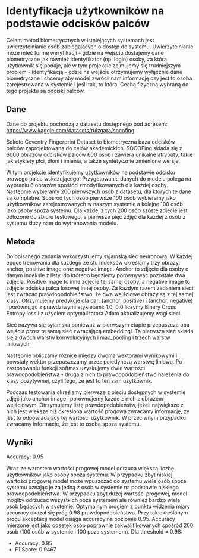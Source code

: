 # Identyfikacja użytkowników na podstawie odcisków palców

Celem metod biometrycznych w istniejących systemach jest uwierzytelnianie
osób zabiegających o dostęp do systemu. Uwierzytelnianie może mieć formę
weryfikacji - gdzie na wejściu dostajemy dane biometryczne jak również identyfikator
(np. login) osoby, za którą użytkownik się podaje, ale w tym projekcie
zajmujemy się trudniejszym problem - identyfikacją - gdzie na wejściu
otrzymujemy wyłącznie dane biometryczne i chcemy aby model zwrócił nam informację
czy jest to osoba zarejestrowana w systemie i jeśli tak, to która. Cechą fizyczną
wybraną do tego projektu są odciski palców.

## Dane
Dane do projektu pochodzą z datasetu dostępnego pod adresem:
https://www.kaggle.com/datasets/ruizgara/socofing

Sokoto Coventry Fingerprint Dataset to biometryczna baza odcisków palców
zaprojektowana do celów akademickich. SOCOFing składa się z 6000
obrazów odcisków palców 600 osób i zawiera unikalne atrybuty, takie jak
etykiety płci, dłoni i imienia, a także syntetycznie zmienione wersje.

W tym projekcie identyfikujemy użytkowników na podstawie odcisku prawego
palca wskazującego. Przygotowanie danych do modelu polega na wybraniu 6
obrazów spośród zmodyfikowanych dla każdej osoby. Następnie wybieramy
200 pierwszych osób z datasetu, dla których te dane są kompletne. Spośród
tych osób pierwsze 100 osób wybieramy jako użytkowników zarejestrowanych
w naszym systemie a kolejne 100 osób jako osoby spoza systemu. Dla każdej
z tych 200 osób szóste zdjęcie jest odłożone do zbioru testowego, a pierwsze
pięć zdjęć dla każdej z osób z systemu służy nam do wytrenowania modelu.

## Metoda
Do opisanego zadania wykorzystujemy syjamską sieć neuronową. W każdej
epoce trenowania dla każdego ze stu indeksów określamy trzy obrazy:
anchor, positive image oraz negative image. Anchor to zdjęcie dla osoby o
danym indeksie z listy, do którego będziemy porównywać pozostałe dwa
zdjęcia. Positive image to inne zdjęcie tej samej osoby, a negative image to
zdjęcie odcisku palca losowej innej osoby. Za każdym razem zadaniem sieci
jest zwracać prawdopodobieństwo, że dwa wejściowe obrazy są z tej samej
klasy. Otrzymujemy predykcje dla par: (anchor, positive) i (anchor, negative) i
porównując z prawdziwymi etykietami: 1.0, 0.0 liczymy Binary Cross Entropy
loss i z użyciem optymalizatora Adam aktualizujemy wagi sieci.

Sieć nazywa się syjamska ponieważ w pierwszym etapie przepuszcza oba
wejścia przez tę samą sieć zwracającą embeddingi. Ta pierwsza sieć składa
się z dwóch warstw konwolucyjnych i max_pooling i trzech warstw liniowych.

Następnie obliczamy różnice między dwoma wektorami wynikowymi i
powstały wektor przepuszczamy przez pojedynczą warstwę liniową. Po
zastosowaniu funkcji softmax uzyskujemy dwie wartości prawdopodobieństwa - druga z nich to prawdopodobieństwo należenia do klasy pozytywnej, czyli
tego, że jest to ten sam użytkownik.

Podczas testowania określamy pierwsze z pięciu dostępnych w systemie
zdjęć jako anchor image i porównujemy każde z nich z obrazem wejściowym.
Otrzymujemy listę prawdopodobieństw, jeżeli największe z nich jest większe
niż określona wartość progowa zwracamy informację, że jest to
odpowiadający tej wartości użytkownik. W przeciwnym przypadku zwracamy
informację, że jest to osoba spoza systemu.

## Wyniki
Accuracy: 0.95

Wraz ze wzrostem wartości progowej model odrzuca większą liczbę
użytkowników jako osoby spoza systemu. W przypadku zbyt niskiej wartości
progowej model może wpuszczać do systemu wiele osób spoza systemu
uznając je za jedną z osób w systemie na podstawie niskiego
prawdopodobieństwa. W przypadku zbyt dużej wartości progowej, model mógłby odrzucać wszystkich poza systemem ale również bardzo wiele osób
będących w systemie.
Optymalnym progiem z punktu widzenia miary accuracy okazał się próg 0.98
prawdopodobieństwa. Przy tak określonym progu akceptacji model osiąga
accuracy na poziomie 0.95.
Accuracy mierzone jest jako odsetek osób poprawnie zakwalifikowanych
spośród 200 osób (100 osób w systemie i 100 poza systemem).
Dla threshold = 0.98:
- Accuracy: 0.95
- F1 Score: 0.9467

